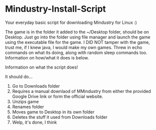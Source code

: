 # Mindustry-Install-Script

Your everyday basic script for downloading Mindustry for Linux :)

The game is in the folder it added to the ~/Desktop folder, should be on Desktop.
Just go into the folder using file manager and launch the game using the executable file for the game.
I DID NOT tamper with the game, trust me, if I knew java, I would make my own games.
Threw in echo commands on what its doing, along with random sleep commands too.
Information on how/what it does is below.

Information on what the script does!

It should do...
1. Go to Downloads folder
2. Requires a manual downlaod of MMindustry from either the provided Google Drive link or form the official website.
3. Unzips game
4. Renames folder
5. Moves game to Desktop in its own folder
6. Deletes the stuff it used from Downloads folder
7. Welp, it's done, I think
